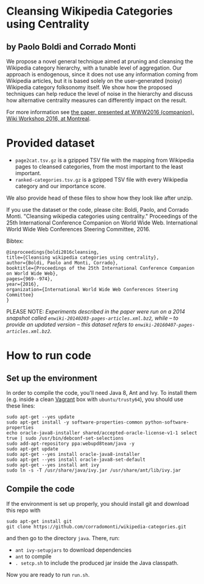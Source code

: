 # Cleansing Wikipedia Categories using Centrality
## by Paolo Boldi and Corrado Monti

We propose a novel general technique aimed at pruning and cleansing the Wikipedia category hierarchy, with a tunable level of aggregation. Our approach is endogenous, since it does not use any information coming from Wikipedia articles, but it is based solely on the user-generated (noisy) Wikipedia category folksonomy itself. We show how the proposed techniques can help reduce the level of noise in the hierarchy and discuss how alternative centrality measures can differently impact on the result.

For more information see [the paper, presented at WWW2016 (companion), Wiki Workshop 2016, at Montreal](http://dl.acm.org/ft_gateway.cfm?id=2891111&ftid=1707848).

# Provided dataset

* `page2cat.tsv.gz` is a gzipped TSV file with the mapping from Wikipedia pages to cleansed categories, from the most important to the least important.
* `ranked-categories.tsv.gz` is a gzipped TSV file with every Wikipedia category and our importance score.

We also provide head of these files to show how they look like after unzip.

If you use the dataset or the code, please cite:
Boldi, Paolo, and Corrado Monti. "Cleansing wikipedia categories using centrality." Proceedings of the 25th International Conference Companion on World Wide Web. International World Wide Web Conferences Steering Committee, 2016.

Bibtex:

    @inproceedings{boldi2016cleansing,
    title={Cleansing wikipedia categories using centrality},
    author={Boldi, Paolo and Monti, Corrado},
    booktitle={Proceedings of the 25th International Conference Companion on World Wide Web},
    pages={969--974},
    year={2016},
    organization={International World Wide Web Conferences Steering Committee}
    }


PLEASE NOTE: *Experiments described in the paper were run on a 2014 snapshot called
`enwiki-20140203-pages-articles.xml.bz2`, while – to provide an updated version –
this dataset refers to `enwiki-20160407-pages-articles.xml.bz2`.*

# How to run code

Set up the environment
----------------------

In order to compile the code, you'll need Java 8, Ant and Ivy. To install
them (e.g. inside a clean [Vagrant](http://vagrantup.com/) box with
`ubuntu/trusty64`), you should use these lines:

    sudo apt-get --yes update
    sudo apt-get install -y software-properties-common python-software-properties
    echo oracle-java8-installer shared/accepted-oracle-license-v1-1 select true | sudo /usr/bin/debconf-set-selections
    sudo add-apt-repository ppa:webupd8team/java -y
    sudo apt-get update
    sudo apt-get --yes install oracle-java8-installer
    sudo apt-get --yes install oracle-java8-set-default
    sudo apt-get --yes install ant ivy
    sudo ln -s -T /usr/share/java/ivy.jar /usr/share/ant/lib/ivy.jar


Compile the code
----------------------

If the environment is set up properly, you should install git and download this repo with

	sudo apt-get install git
	git clone https://github.com/corradomonti/wikipedia-categories.git

and then go to the directory `java`. There, run:

* `ant ivy-setupjars` to download dependencies
* `ant` to compile
* `. setcp.sh` to include the produced jar inside the Java classpath.

Now you are ready to run `run.sh`.
